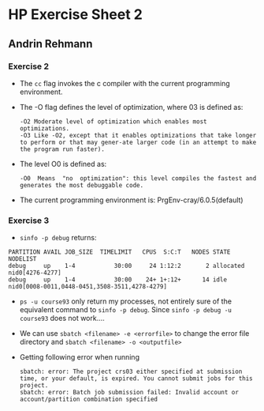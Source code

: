 # HP Exercise Sheet 2

## Andrin Rehmann

### Exercise 2

- The `cc` flag invokes the c compiler with the current programming environment.

- The -O flag defines the level of optimization, where 03 is defined as:

      -O2 Moderate level of optimization which enables most optimizations.
      -O3 Like -O2, except that it enables optimizations that take longer to perform or that may gener-ate larger code (in an attempt to make the program run faster).

- The level O0 is defined as:

  ```
  -O0  Means  "no  optimization": this level compiles the fastest and generates the most debuggable code.
  ```

- The current programming environment is: PrgEnv-cray/6.0.5(default)

### Exercise 3

- `sinfo -p debug` returns: 

```
PARTITION AVAIL JOB_SIZE  TIMELIMIT   CPUS  S:C:T   NODES STATE      NODELIST
debug     up    1-4           30:00     24 1:12:2       2 allocated  nid0[4276-4277]
debug     up    1-4           30:00    24+ 1+:12+      14 idle       nid0[0008-0011,0448-0451,3508-3511,4278-4279]
```

- `ps -u course93` only return my processes, not entirely sure of the equivalent command to `sinfo -p debug`. Since `sinfo -p debug -u course93` does not work....

- We can use `sbatch <filename> -e <errorfile>` to change the error file directory and `sbatch <filename> -o <outputfile>`

- Getting following error when running 

  ```
  sbatch: error: The project crs03 either specified at submission time, or your default, is expired. You cannot submit jobs for this project.
  sbatch: error: Batch job submission failed: Invalid account or account/partition combination specified
  ```

  